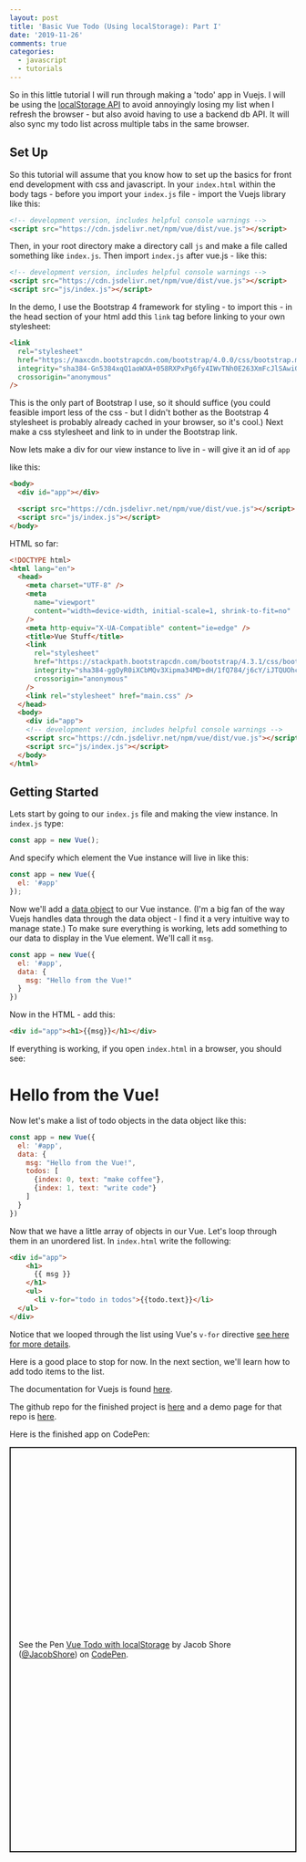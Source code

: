 ```yaml
---
layout: post
title: 'Basic Vue Todo (Using localStorage): Part I'
date: '2019-11-26'
comments: true
categories:
  - javascript
  - tutorials
---
```


So in this little tutorial I will run through making a 'todo' app in Vuejs. I will be using the [localStorage API](https://developer.mozilla.org/en-US/docs/Web/API/Web_Storage_API/Using_the_Web_Storage_API) to avoid annoyingly losing my list when I refresh the browser - but also avoid having to use a backend db API. It will also sync my todo list across multiple tabs in the same browser.

## Set Up

So this tutorial will assume that you know how to set up the basics for front end development with css and javascript. In your `index.html` within the body tags - before you import your `index.js` file - import the Vuejs library like this:

```html
<!-- development version, includes helpful console warnings -->
<script src="https://cdn.jsdelivr.net/npm/vue/dist/vue.js"></script>
```

Then, in your root directory make a directory call `js` and make a file called something like `index.js`. Then import `index.js` after vue.js - like this:

```html
<!-- development version, includes helpful console warnings -->
<script src="https://cdn.jsdelivr.net/npm/vue/dist/vue.js"></script>
<script src="js/index.js"></script>
```

In the demo, I use the Bootstrap 4 framework for styling - to import this - in the head section of your html add this `link` tag before linking to your own stylesheet:

```html
<link
  rel="stylesheet"
  href="https://maxcdn.bootstrapcdn.com/bootstrap/4.0.0/css/bootstrap.min.css"
  integrity="sha384-Gn5384xqQ1aoWXA+058RXPxPg6fy4IWvTNh0E263XmFcJlSAwiGgFAW/dAiS6JXm"
  crossorigin="anonymous"
/>
```

This is the only part of Bootstrap I use, so it should suffice (you could feasible import less of the css - but I didn't bother as the Bootstrap 4 stylesheet is probably already cached in your browser, so it's cool.) Next make a css stylesheet and link to in under the Bootstrap link.

Now lets make a div for our view instance to live in - will give it an id of `app`

like this:

```html
<body>
  <div id="app"></div>

  <script src="https://cdn.jsdelivr.net/npm/vue/dist/vue.js"></script>
  <script src="js/index.js"></script>
</body>
```

HTML so far:

```html
<!DOCTYPE html>
<html lang="en">
  <head>
    <meta charset="UTF-8" />
    <meta
      name="viewport"
      content="width=device-width, initial-scale=1, shrink-to-fit=no"
    />
    <meta http-equiv="X-UA-Compatible" content="ie=edge" />
    <title>Vue Stuff</title>
    <link
      rel="stylesheet"
      href="https://stackpath.bootstrapcdn.com/bootstrap/4.3.1/css/bootstrap.min.css"
      integrity="sha384-ggOyR0iXCbMQv3Xipma34MD+dH/1fQ784/j6cY/iJTQUOhcWr7x9JvoRxT2MZw1T"
      crossorigin="anonymous"
    />
    <link rel="stylesheet" href="main.css" />
  </head>
  <body>
    <div id="app">
    <!-- development version, includes helpful console warnings -->
    <script src="https://cdn.jsdelivr.net/npm/vue/dist/vue.js"></script>
    <script src="js/index.js"></script>
  </body>
</html>
```

## Getting Started

Lets start by going to our `index.js` file and making the view instance. In `index.js` type:

```javascript
const app = new Vue();
```

And specify which element the Vue instance will live in like this:

```javascript
const app = new Vue({
  el: '#app'
});
```

Now we'll add a [data object](https://vuejs.org/v2/api/#data) to our Vue instance. (I'm a big fan of the way Vuejs handles data through the data object - I find it a very intuitive way to manage state.) To make sure everything is working, lets add something to our data to display in the Vue element. We'll call it `msg`.

```javascript
const app = new Vue({
  el: '#app',
  data: {
    msg: "Hello from the Vue!"
  }
})
```

Now in the HTML - add this:

```html
<div id="app"><h1>{{msg}}</h1></div>
```
If everything is working, if you open `index.html` in a browser, you should see:

# Hello from the Vue!

Now let's make a list of todo objects in the data object like this:

```javascript
const app = new Vue({
  el: '#app',
  data: {
    msg: "Hello from the Vue!",
    todos: [
      {index: 0, text: "make coffee"},
      {index: 1, text: "write code"}
    ]
  }
})

```

Now that we have a little array of objects in our Vue. Let's loop through them in an unordered list. In `index.html` write the following:

```html
<div id="app">
    <h1>
      {{ msg }}
    </h1>
    <ul>
      <li v-for="todo in todos">{{todo.text}}</li>
  </ul>
</div>
```
Notice that we looped through the list using Vue's `v-for` directive [see here for more details](https://vuejs.org/v2/guide/list.html#Mapping-an-Array-to-Elements-with-v-for).

Here is a good place to stop for now. In the next section, we'll learn how to add todo items to the list.

The documentation for Vuejs is found [here](https://vuejs.org/).

The github repo for the finished project is [here](https://github.com/DewofyourYouth/vue-localStorage-todo) and a demo page for that repo is [here](https://dewofyouryouth.github.io/vue-localStorage-todo/).

Here is the finished app on CodePen:

<p class="codepen" data-height="711" data-theme-id="dark" data-default-tab="result" data-user="JacobShore" data-slug-hash="QWWXvGw" style="height: 711px; box-sizing: border-box; display: flex; align-items: center; justify-content: center; border: 2px solid; margin: 1em 0; padding: 1em;" data-pen-title="Vue Todo with localStorage">
  <span>See the Pen <a href="https://codepen.io/JacobShore/pen/QWWXvGw">
  Vue Todo with localStorage</a> by Jacob Shore (<a href="https://codepen.io/JacobShore">@JacobShore</a>)
  on <a href="https://codepen.io">CodePen</a>.</span>
</p>
<script async src="https://static.codepen.io/assets/embed/ei.js"></script>
